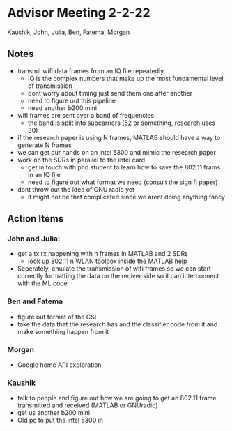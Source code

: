 # Advisor Meeting 2-2-22

Kaushik, John, Julia, Ben, Fatema, Morgan

## Notes

- transmit wifi data frames from an IQ file repeatedly
  - IQ is the complex numbers that make up the most fundamental level of transmission
  - dont worry about timing just send them one after another
  - need to figure out this pipeline
  - need another b200 mini
- wifi frames are sent over a band of frequencies
  - the band is split into subcarriers (52 or something, research uses 30)
- if the research paper is using N frames, MATLAB should have a way to generate N frames
- we can get our hands on an intel 5300 and mimic the research paper
- work on the SDRs in parallel to the intel card
  - get in touch with phd student to learn how to save the 802.11 frams in an IQ file
  - need to figure out what format we need (consult the sign fi paper)
- dont throw out the idea of GNU radio yet
  - it might not be that complicated since we arent doing anything fancy

## Action Items

### John and Julia:

- get a tx rx happening with n frames in MATLAB and 2 SDRs
  - look up 802.11 n WLAN toolbox inside the MATLAB help 
- Seperately, emulate the transmission of wifi frames so we can start correctly formatting the data on the reciver side so it can interconnect with the ML code

### Ben and Fatema

- figure out format of the CSI 
- take the data that the research has and the classifier code from it and make something happen from it

### Morgan

- Google home API exploration

### Kaushik

- talk to people and figure out how we are going to get an 802.11 frame transmitted and received (MATLAB or GNUradio)
- get us another b200 mini
- Old pc to put the intel 5300 in